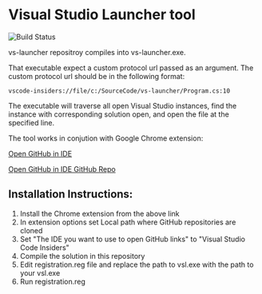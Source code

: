 # Visual Studio Launcher tool

![Build Status](https://github.com/karpach/vs-launcher/actions/workflows/build.yml/badge.svg)

vs-launcher repositroy compiles into vs-launcher.exe.

That executable expect a custom protocol url passed as an argument. The custom protocol url should be in the following format:

```
vscode-insiders://file/c:/SourceCode/vs-launcher/Program.cs:10
```

The executable will traverse all open Visual Studio instances, find the instance with corresponding solution open,
and open the file at the specified line.

The tool works in conjution with Google Chrome extension:

[Open GitHub in IDE](https://chromewebstore.google.com/detail/open-github-in-ide/bmifnnfmccmleigpaolofacllndmfned?hl=en)

[Open GitHub in IDE GitHub Repo](https://github.com/lmichelin/open-github-links-in-ide)

## Installation Instructions:
1. Install the Chrome extension from the above link
2. In extension options set Local path where GitHub repositories are cloned
3. Set "The IDE you want to use to open GitHub links" to "Visual Studio Code Insiders"
2. Compile the solution in this repository
3. Edit registration.reg file and replace the path to vsl.exe with the path to your vsl.exe
4. Run registration.reg